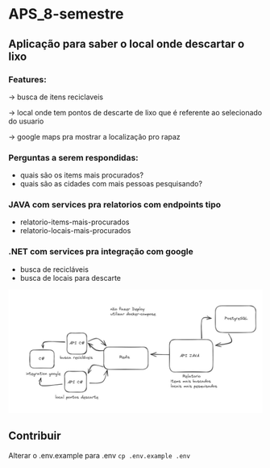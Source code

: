 # APS_8-semestre

## Aplicação para saber o local onde descartar o lixo

### Features: 

-> busca de itens reciclaveis

-> local onde tem pontos de descarte de lixo que é referente ao selecionado do usuario

-> google maps pra mostrar a localização pro rapaz

### Perguntas a serem respondidas:
- quais são os items mais procurados?
- quais são as cidades com mais pessoas pesquisando?
    
### JAVA com services pra relatorios com endpoints tipo
- relatorio-items-mais-procurados
- relatorio-locais-mais-procurados

### .NET com services pra integração com google
- busca de recicláveis
- busca de locais para descarte

![Arquitetura da Aps](arquitetura.png)

## Contribuir
Alterar o .env.example para .env `cp .env.example .env`
